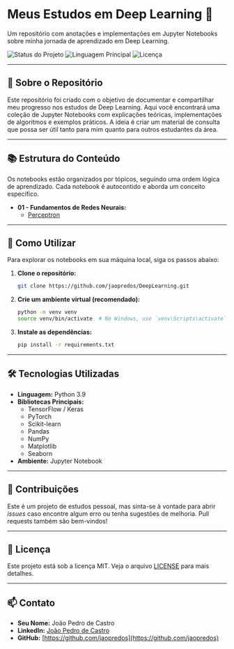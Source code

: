 # Meus Estudos em Deep Learning 🚀

Um repositório com anotações e implementações em Jupyter Notebooks sobre minha jornada de aprendizado em Deep Learning.

![Status do Projeto](https://img.shields.io/badge/status-em%20andamento-green)
![Linguagem Principal](https://img.shields.io/badge/python-3.9-blue)
![Licença](https://img.shields.io/badge/license-MIT-lightgrey)

---

## 📖 Sobre o Repositório

Este repositório foi criado com o objetivo de documentar e compartilhar meu progresso nos estudos de Deep Learning. Aqui você encontrará uma coleção de Jupyter Notebooks com explicações teóricas, implementações de algoritmos e exemplos práticos. A ideia é criar um material de consulta que possa ser útil tanto para mim quanto para outros estudantes da área.

---

## 📚 Estrutura do Conteúdo

Os notebooks estão organizados por tópicos, seguindo uma ordem lógica de aprendizado. Cada notebook é autocontido e aborda um conceito específico.

* **01 - Fundamentos de Redes Neurais:**
    * [Perceptron](https://github.com/jaopredos/DeepLearning/blob/main/Perceptron/perceptron.ipynb)
    
---

## 🚀 Como Utilizar

Para explorar os notebooks em sua máquina local, siga os passos abaixo:

1.  **Clone o repositório:**
    ```bash
    git clone https://github.com/jaopredos/DeepLearning.git
    ```

2.  **Crie um ambiente virtual (recomendado):**
    ```bash
    python -m venv venv
    source venv/bin/activate  # No Windows, use `venv\Scripts\activate`
    ```

3.  **Instale as dependências:**
    ```bash
    pip install -r requirements.txt
    ```

---

## 🛠️ Tecnologias Utilizadas

* **Linguagem:** Python 3.9
* **Bibliotecas Principais:**
    * TensorFlow / Keras
    * PyTorch
    * Scikit-learn
    * Pandas
    * NumPy
    * Matplotlib
    * Seaborn
* **Ambiente:** Jupyter Notebook

---

## 🤝 Contribuições

Este é um projeto de estudos pessoal, mas sinta-se à vontade para abrir *issues* caso encontre algum erro ou tenha sugestões de melhoria. Pull requests também são bem-vindos!

---

## 📝 Licença

Este projeto está sob a licença MIT. Veja o arquivo [LICENSE](LICENSE) para mais detalhes.

---

## 📫 Contato

* **Seu Nome:** João Pedro de Castro
* **LinkedIn:** [João Pedro de Castro](https://www.linkedin.com/in/joaopedro-decastrogomes)
* **GitHub:** [https://github.com/jaopredos](https://github.com/jaopredos)